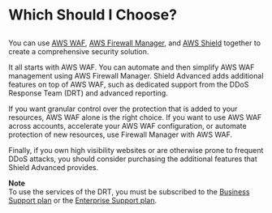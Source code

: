 # Which Should I Choose?<a name="waf-which-to-choose"></a>

## <a name="waf-choosing"></a>

You can use [AWS WAF](waf-chapter.md), [AWS Firewall Manager](fms-chapter.md), and [AWS Shield](shield-chapter.md) together to create a comprehensive security solution\.

It all starts with AWS WAF\. You can automate and then simplify AWS WAF management using AWS Firewall Manager\. Shield Advanced adds additional features on top of AWS WAF, such as dedicated support from the DDoS Response Team \(DRT\) and advanced reporting\.

If you want granular control over the protection that is added to your resources, AWS WAF alone is the right choice\. If you want to use AWS WAF across accounts, accelerate your AWS WAF configuration, or automate protection of new resources, use Firewall Manager with AWS WAF\.

Finally, if you own high visibility websites or are otherwise prone to frequent DDoS attacks, you should consider purchasing the additional features that Shield Advanced provides\. 

**Note**  
To use the services of the DRT, you must be subscribed to the [Business Support plan](https://aws.amazon.com/premiumsupport/business-support/) or the [Enterprise Support plan](https://aws.amazon.com/premiumsupport/enterprise-support/)\.